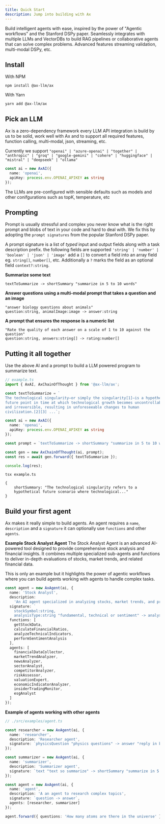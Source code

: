 ```yaml
---
title: Quick Start
description: Jump into building with Ax
---
```


Build intelligent agents with ease, inspired by the power of "Agentic workflows" and the Stanford DSPy paper. Seamlessly integrates with multiple LLMs and VectorDBs to build RAG pipelines or collaborative agents that can solve complex problems. Advanced features streaming validation, multi-modal DSPy, etc.

## Install

With NPM

```console
npm install @ax-llm/ax
```

With Yarn

```console
yarn add @ax-llm/ax
```

## Pick an LLM

Ax is a zero-dependency framework every LLM API integration is build by us to be solid, work well with Ax and to support all required features, function calling, multi-modal, json, streaming, etc.

Currently we support `"openai" | "azure-openai" | "together" | "anthropic" | "groq" | "google-gemini" | "cohere" | "huggingface" | "mistral" | "deepseek" | "ollama"`

```typescript
const ai = new AxAI({
  name: 'openai',
  apiKey: process.env.OPENAI_APIKEY as string
});
```

The LLMs are pre-configured with sensible defaults such as models and other conifgurations such as topK, temperature, etc

## Prompting

Prompt is usually stressful and complex you never know what is the right prompt and blobs of text in your code and hard to deal with. We fix this by adopting the `prompt signatures` from the popular Stanford DSPy paper.

A prompt signature is a list of _typed_ input and output fields along with a task description prefix.
the following fields are supported `'string' | 'number' | 'boolean' | 'json' | 'image'` add a `[]` to convert a field into an array field eg. `string[]`, `number[]`, etc. Additionally a `?` marks the field as an optional field `context?:string`.

**Summarize some text**

```
textToSummarize -> shortSummary "summarize in 5 to 10 words"
```

**Answer questions using a multi-modal prompt that takes a question and an image**

```
"answer biology questions about animals"
question:string, animalImage:image -> answer:string
```

**A prompt that ensures the response is a numeric list**

```
"Rate the quality of each answer on a scale of 1 to 10 against the question"
question:string, answers:string[] -> rating:number[]
```

## Putting it all together

Use the above AI and a prompt to build a LLM powered program to summarize text.

```typescript
// example.ts
import { AxAI, AxChainOfThought } from '@ax-llm/ax';

const textToSummarize = `
The technological singularity—or simply the singularity[1]—is a hypothetical 
future point in time at which technological growth becomes uncontrollable 
and irreversible, resulting in unforeseeable changes to human 
civilization.[2][3] ...`;

const ai = new AxAI({
  name: 'openai',
  apiKey: process.env.OPENAI_APIKEY as string
});

const prompt = `textToSummarize -> shortSummary "summarize in 5 to 10 words"`;

const gen = new AxChainOfThought(ai, prompt);
const res = await gen.forward({ textToSummarize });

console.log(res);
```

```console title="Use tsx, node or bun to run the example"
tsx example.ts

{
    shortSummary: "The technological singularity refers to a
    hypothetical future scenario where technological..."
}
```

## Build your first agent

Ax makes it really simple to build agents. An agent requires a `name`, `description` and a `signature` it can optionally use `functions` and other `agents`.

**Example Stock Analyst Agent**
The Stock Analyst Agent is an advanced AI-powered tool designed to provide comprehensive stock analysis and financial insights. It combines multiple specialized sub-agents and functions to deliver in-depth evaluations of stocks, market trends, and related financial data.

This is only an example but it highlights the power of agentic workflows where you can build agents working with agents to handle complex tasks.

```typescript title="Stock Analyst Agent"
const agent = new AxAgent(ai, {
  name: 'Stock Analyst',
  description:
    'An AI agent specialized in analyzing stocks, market trends, and providing financial insights.',
  signature: `
    stockSymbol:string, 
    analysisType:string "fundamental, technical or sentiment" -> analysisReport`,
  functions: [
    getStockData,
    calculateFinancialRatios,
    analyzeTechnicalIndicators,
    performSentimentAnalysis
  ],
  agents: [
    financialDataCollector,
    marketTrendAnalyzer,
    newsAnalyzer,
    sectorAnalyst,
    competitorAnalyzer,
    riskAssessor,
    valuationExpert,
    economicIndicatorAnalyzer,
    insiderTradingMonitor,
    esgAnalyst
  ]
});
```

**Example of agents working with other agents**

```typescript
// ./src/examples/agent.ts

const researcher = new AxAgent(ai, {
  name: 'researcher',
  description: 'Researcher agent',
  signature: `physicsQuestion "physics questions" -> answer "reply in bullet points"`
});

const summarizer = new AxAgent(ai, {
  name: 'summarizer',
  description: 'Summarizer agent',
  signature: `text "text so summarize" -> shortSummary "summarize in 5 to 10 words"`
});

const agent = new AxAgent(ai, {
  name: 'agent',
  description: 'A an agent to research complex topics',
  signature: `question -> answer`,
  agents: [researcher, summarizer]
});

agent.forward({ questions: 'How many atoms are there in the universe' });
```
